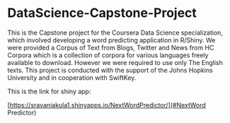 # DataScience-Capstone-Project

This is the Capstone project for the Coursera Data Science specialization, which involved developing a word predicting application in R/Shiny. We were provided a Corpus of Text from Blogs, Twitter and News from HC Corpora which is a collection of corpora for various languages freely available to download. However we were required to use only The English texts.
This project is conducted with the support of the Johns Hopkins University and in cooperation with SwiftKey.

This is the link for shiny app:

[https://sravaniakula1.shinyapps.io/NextWordPredictor/](#NextWord Predictor)
